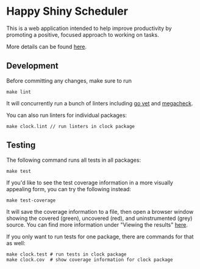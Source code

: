 Happy Shiny Scheduler
=====================

This is a web application intended to help improve productivity by promoting a positive, focused approach to working on tasks.

More details can be found [here](https://docs.google.com/document/d/19fPz48mgMIbgPmBH03mRc4Ii2RGQ8nqGLT9ySna3WvE).

## Development

Before committing any changes, make sure to run

    make lint

It will concurrently run a bunch of linters including [go vet](https://golang.org/cmd/vet/) and [megacheck](https://github.com/dominikh/go-tools/tree/master/cmd/megacheck).

You can also run linters for individual packages:

    make clock.lint // run linters in clock package

## Testing

The following command runs all tests in all packages:

    make test

If you'd like to see the test coverage information in a more visually appealing form, you can try the following instead:

    make test-coverage

It will save the coverage information to a file, then open a browser window showing the covered (green), uncovered (red), and uninstrumented (grey) source. You can find more information under "Viewing the results" [here](https://blog.golang.org/cover).

If you only want to run tests for one package, there are commands for that as well:

    make clock.test # run tests in clock package
    make clock.cov  # show coverage information for clock package
